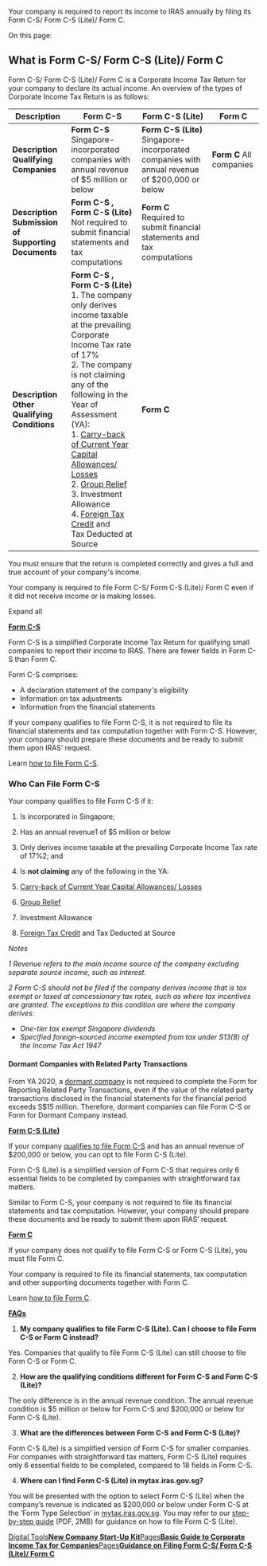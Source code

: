 Your company is required to report its income to IRAS annually by filing its Form C-S/ Form C-S (Lite)/ Form C.

On this page:

## What is Form C-S/ Form C-S (Lite)/ Form C

Form C-S/ Form C-S (Lite)/ Form C is a Corporate Income Tax Return for your company to declare its actual income. An overview of the types of Corporate Income Tax Return is as follows:

| Description | Form C-S | Form C-S (Lite) | Form C |
| --- | --- | --- | --- |
| **Description** **Qualifying Companies** | **Form C-S** Singapore-incorporated companies with annual revenue of $5 million or below | **Form C-S (Lite)** Singapore-incorporated companies with annual revenue of $200,000 or below | **Form C** All companies |
| **Description** **Submission of Supporting Documents** | **Form C-S , Form C-S (Lite)** Not required to submit financial statements and tax computations | **Form C** Required to submit financial statements and tax computations |
| **Description** **Other Qualifying Conditions** | **Form C-S , Form C-S (Lite)** <br>1. The company only derives income taxable at the prevailing Corporate Income Tax rate of 17% <br>2. The company is not claiming any of the following in the Year of Assessment (YA):<br>   1. [Carry-back of Current Year Capital Allowances/ Losses](https://www.iras.gov.sg/taxes/corporate-income-tax/income-deductions-for-companies/claiming-reliefs/loss-carry-back-relief)<br>   2. [Group Relief](https://www.iras.gov.sg/taxes/corporate-income-tax/income-deductions-for-companies/claiming-reliefs/group-relief)<br>   3. Investment Allowance <br>   4. [Foreign Tax Credit](https://www.iras.gov.sg/taxes/corporate-income-tax/income-deductions-for-companies/claiming-reliefs/foreign-tax-credit) and<br>       Tax Deducted at Source | **Form C** |

You must ensure that the return is completed correctly and gives a full and true account of your company's income.

Your company is required to file Form C-S/ Form C-S (Lite)/ Form C even if it did not receive income or is making losses.

Expand all

[**Form C-S**](https://www.iras.gov.sg/taxes/corporate-income-tax/form-c-s-form-c-s-(lite)-form-c-filing/overview-of-form-c-s-form-c-s-(lite)-form-c#form-c-s)

Form C-S is a simplified Corporate Income Tax Return for qualifying small companies to report their income to IRAS. There are fewer fields in Form C-S than Form C.

Form C-S comprises:

- A declaration statement of the company's eligibility
- Information on tax adjustments
- Information from the financial statements

If your company qualifies to file Form C-S, it is not required to file its financial statements and tax computation together with Form C-S. However, your company should prepare these documents and be ready to submit them upon IRAS’ request.

Learn [how to file Form C-S](https://www.iras.gov.sg/taxes/corporate-income-tax/form-c-s-form-c-s-(lite)-form-c-filing/guidance-on-filing-form-c-s-form-c-s-(lite)-form-c).

### Who Can File Form C-S

Your company qualifies to file Form C-S if it:

1. Is incorporated in Singapore;
2. Has an annual revenue1 of $5 million or below
3. Only derives income taxable at the prevailing Corporate Income Tax rate of 17%2; and
4. Is **not claiming** any of the following in the YA:

1. [Carry-back of Current Year Capital Allowances/ Losses](https://www.iras.gov.sg/taxes/corporate-income-tax/income-deductions-for-companies/claiming-reliefs/loss-carry-back-relief)
2. [Group Relief](https://www.iras.gov.sg/taxes/corporate-income-tax/income-deductions-for-companies/claiming-reliefs/group-relief)
3. Investment Allowance
4. [Foreign Tax Credit](https://www.iras.gov.sg/taxes/corporate-income-tax/income-deductions-for-companies/claiming-reliefs/foreign-tax-credit) and Tax Deducted at Source

_Notes_

_1_ _Revenue refers to the main income source of the company excluding separate source income, such as interest._

_2_ _Form C-S should not be filed if the company derives income that is tax exempt or taxed at concessionary tax rates, such as where tax incentives are granted. The exceptions to this condition are where the company derives:_

- _One-tier tax exempt Singapore dividends_
- _Specified foreign-sourced income exempted from tax under S13(8) of the Income Tax Act 1947_

#### Dormant Companies with Related Party Transactions

From YA 2020, a [dormant company](https://www.iras.gov.sg/taxes/corporate-income-tax/dormant-companies-or-companies-closing-down/dormant-companies) is not required to complete the
Form for Reporting Related Party Transactions, even if the value of the related party transactions disclosed in the financial statements for the financial period exceeds S$15 million. Therefore, dormant companies can file Form C-S or Form for Dormant
Company instead.

[**Form C-S (Lite)**](https://www.iras.gov.sg/taxes/corporate-income-tax/form-c-s-form-c-s-(lite)-form-c-filing/overview-of-form-c-s-form-c-s-(lite)-form-c#form-c-s--lite-)

If your company [qualifies to file Form C-S](https://www.iras.gov.sg/taxes/corporate-income-tax/form-c-s-form-c-s-(lite)-form-c-filing/overview-of-form-c-s-form-c-s-(lite)-form-c#subtitle1) and has an annual revenue of $200,000 or below, you can opt to file Form C-S (Lite).

Form C-S (Lite) is a simplified version of Form C-S that requires only 6 essential fields to be completed by companies with straightforward tax matters.

Similar to Form C-S, your company is not required to file its financial statements and tax computation. However, your company should prepare these documents and be ready to submit them upon IRAS’ request.

[**Form C**](https://www.iras.gov.sg/taxes/corporate-income-tax/form-c-s-form-c-s-(lite)-form-c-filing/overview-of-form-c-s-form-c-s-(lite)-form-c#form-c)

If your company does not qualify to file Form C-S or Form C-S (Lite), you must file Form C.

Your company is required to file its financial statements, tax computation and other supporting documents together with Form C.

Learn [how to file Form C](https://www.iras.gov.sg/taxes/corporate-income-tax/form-c-s-form-c-s-(lite)-form-c-filing/guidance-on-filing-form-c-s-form-c-s-(lite)-form-c).

[**FAQs**](https://www.iras.gov.sg/taxes/corporate-income-tax/form-c-s-form-c-s-(lite)-form-c-filing/overview-of-form-c-s-form-c-s-(lite)-form-c#faqs)

1. **My company qualifies to file Form C-S (Lite). Can I choose to file Form C-S or Form C instead?**

Yes. Companies that qualify to file Form C-S (Lite) can still choose to file Form C-S or Form C.

2. **How are the qualifying conditions different for Form C-S and Form C-S (Lite)?**

The only difference is in the annual revenue condition. The annual revenue condition is $5 million or below for Form C-S and $200,000 or below for Form C-S (Lite).

3. **What are the differences between Form C-S and Form C-S (Lite)?**

Form C-S (Lite) is a simplified version of Form C-S for smaller companies. For companies with straightforward tax matters, Form C-S (Lite) requires only 6 essential fields to be completed, compared to 18 fields in Form C-S.

4. **Where can I find Form C-S (Lite) in mytax.iras.gov.sg?**

You will be presented with the option to select Form C-S (Lite) when the company’s revenue is indicated as $200,000 or below under Form C-S at the ‘Form Type Selection’ in [mytax.iras.gov.sg](https://mytax.iras.gov.sg/ESVWeb/default.aspx "mytax portal"). You may refer to our [step-by-step guide](https://www.iras.gov.sg/media/docs/default-source/uploadedfiles/pdf/user-guide-(tp)_file-form-c-sfb87cf1c-ae51-4063-802b-e57454d68147.pdf?sfvrsn=bf08a50e_26 "step-by-step guide") (PDF, 2MB) for guidance on how to file Form C-S (Lite).


[Digital Tools**New Company Start-Up Kit**](https://www.iras.gov.sg/taxes/corporate-income-tax/basics-of-corporate-income-tax/new-company-start-up-kit)[Pages**Basic Guide to Corporate Income Tax for Companies**](https://www.iras.gov.sg/taxes/corporate-income-tax/basics-of-corporate-income-tax/basic-guide-to-corporate-income-tax-for-companies)[Pages**Guidance on Filing Form C-S/ Form C-S (Lite)/ Form C**](https://www.iras.gov.sg/taxes/corporate-income-tax/form-c-s-form-c-s-(lite)-form-c-filing/guidance-on-filing-form-c-s-form-c-s-(lite)-form-c)